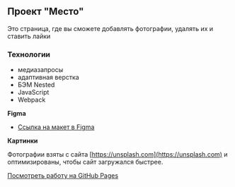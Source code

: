 Проект "Место"
---
Это страница, где вы сможете добавлять фотографии, удалять их и ставить лайки

### Технологии

* медиазапросы
* адаптивная верстка
* БЭМ Nested
* JavaScript
* Webpack

**Figma**

* [Ссылка на макет в Figma](https://www.figma.com/file/2cn9N9jSkmxD84oJik7xL7/JavaScript.-Sprint-4?node-id=0%3A1)

**Картинки**

Фотографии взяты с сайта [https://unsplash.com](https://unsplash.com) и оптимизированы, чтобы сайт загружался быстрее.

[Посмотреть работу на GitHub Pages](https://sergeykirintsev.github.io/mesto/index.html)
